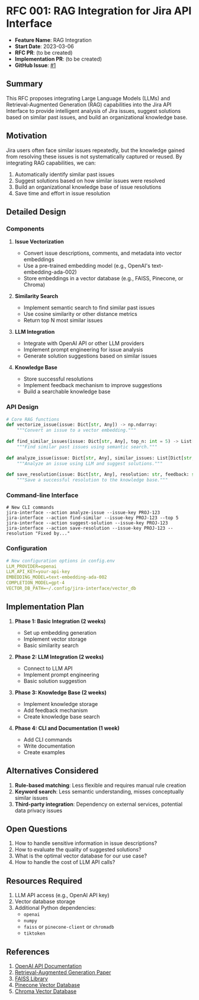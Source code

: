 # RFC 001: RAG Integration for Jira API Interface

- **Feature Name**: RAG Integration
- **Start Date**: 2023-03-06
- **RFC PR**: (to be created)
- **Implementation PR**: (to be created)
- **GitHub Issue**: [#1](https://github.com/cptfinch/jira-env/issues/1)

## Summary

This RFC proposes integrating Large Language Models (LLMs) and Retrieval-Augmented Generation (RAG) capabilities into the Jira API Interface to provide intelligent analysis of Jira issues, suggest solutions based on similar past issues, and build an organizational knowledge base.

## Motivation

Jira users often face similar issues repeatedly, but the knowledge gained from resolving these issues is not systematically captured or reused. By integrating RAG capabilities, we can:

1. Automatically identify similar past issues
2. Suggest solutions based on how similar issues were resolved
3. Build an organizational knowledge base of issue resolutions
4. Save time and effort in issue resolution

## Detailed Design

### Components

1. **Issue Vectorization**
   - Convert issue descriptions, comments, and metadata into vector embeddings
   - Use a pre-trained embedding model (e.g., OpenAI's text-embedding-ada-002)
   - Store embeddings in a vector database (e.g., FAISS, Pinecone, or Chroma)

2. **Similarity Search**
   - Implement semantic search to find similar past issues
   - Use cosine similarity or other distance metrics
   - Return top N most similar issues

3. **LLM Integration**
   - Integrate with OpenAI API or other LLM providers
   - Implement prompt engineering for issue analysis
   - Generate solution suggestions based on similar issues

4. **Knowledge Base**
   - Store successful resolutions
   - Implement feedback mechanism to improve suggestions
   - Build a searchable knowledge base

### API Design

```python
# Core RAG functions
def vectorize_issue(issue: Dict[str, Any]) -> np.ndarray:
    """Convert an issue to a vector embedding."""
    
def find_similar_issues(issue: Dict[str, Any], top_n: int = 5) -> List[Dict[str, Any]]:
    """Find similar past issues using semantic search."""
    
def analyze_issue(issue: Dict[str, Any], similar_issues: List[Dict[str, Any]]) -> Dict[str, Any]:
    """Analyze an issue using LLM and suggest solutions."""
    
def save_resolution(issue: Dict[str, Any], resolution: str, feedback: str) -> None:
    """Save a successful resolution to the knowledge base."""
```

### Command-line Interface

```
# New CLI commands
jira-interface --action analyze-issue --issue-key PROJ-123
jira-interface --action find-similar --issue-key PROJ-123 --top 5
jira-interface --action suggest-solution --issue-key PROJ-123
jira-interface --action save-resolution --issue-key PROJ-123 --resolution "Fixed by..."
```

### Configuration

```yaml
# New configuration options in config.env
LLM_PROVIDER=openai
LLM_API_KEY=your-api-key
EMBEDDING_MODEL=text-embedding-ada-002
COMPLETION_MODEL=gpt-4
VECTOR_DB_PATH=~/.config/jira-interface/vector_db
```

## Implementation Plan

1. **Phase 1: Basic Integration (2 weeks)**
   - Set up embedding generation
   - Implement vector storage
   - Basic similarity search

2. **Phase 2: LLM Integration (2 weeks)**
   - Connect to LLM API
   - Implement prompt engineering
   - Basic solution suggestion

3. **Phase 3: Knowledge Base (2 weeks)**
   - Implement knowledge storage
   - Add feedback mechanism
   - Create knowledge base search

4. **Phase 4: CLI and Documentation (1 week)**
   - Add CLI commands
   - Write documentation
   - Create examples

## Alternatives Considered

1. **Rule-based matching**: Less flexible and requires manual rule creation
2. **Keyword search**: Less semantic understanding, misses conceptually similar issues
3. **Third-party integration**: Dependency on external services, potential data privacy issues

## Open Questions

1. How to handle sensitive information in issue descriptions?
2. How to evaluate the quality of suggested solutions?
3. What is the optimal vector database for our use case?
4. How to handle the cost of LLM API calls?

## Resources Required

1. LLM API access (e.g., OpenAI API key)
2. Vector database storage
3. Additional Python dependencies:
   - `openai`
   - `numpy`
   - `faiss` or `pinecone-client` or `chromadb`
   - `tiktoken`

## References

1. [OpenAI API Documentation](https://platform.openai.com/docs/api-reference)
2. [Retrieval-Augmented Generation Paper](https://arxiv.org/abs/2005.11401)
3. [FAISS Library](https://github.com/facebookresearch/faiss)
4. [Pinecone Vector Database](https://www.pinecone.io/)
5. [Chroma Vector Database](https://www.trychroma.com/) 